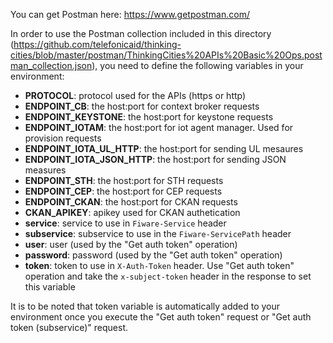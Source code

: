 You can get Postman here: https://www.getpostman.com/

In order to use the Postman collection included in this directory (https://github.com/telefonicaid/thinking-cities/blob/master/postman/ThinkingCities%20APIs%20Basic%20Ops.postman_collection.json), you need to define the following variables in your environment:

* **PROTOCOL**: protocol used for the APIs (https or http)
* **ENDPOINT_CB**: the host:port for context broker requests
* **ENDPOINT_KEYSTONE**: the host:port for keystone requests
* **ENDPOINT_IOTAM**: the host:port for iot agent manager. Used for provision requests
* **ENDPOINT_IOTA_UL_HTTP**: the host:port for sending UL mesaures
* **ENDPOINT_IOTA_JSON_HTTP**: the host:port for sending JSON measures
* **ENDPOINT_STH**: the host:port for STH requests
* **ENDPOINT_CEP**: the host:port for CEP requests
* **ENDPOINT_CKAN**: the host:port for CKAN requests
* **CKAN_APIKEY**: apikey used for CKAN authetication
* **service**: service to use in `Fiware-Service` header
* **subservice**: subservice to use in the `Fiware-ServicePath` header
* **user**: user (used by the "Get auth token" operation)
* **password**: password (used by the "Get auth token" operation)
* **token**: token to use in `X-Auth-Token` header. Use "Get auth token" operation and take the `x-subject-token` header in the response to set this variable

It is to be noted that token variable is automatically added to your environment once you execute the "Get auth token" request or "Get auth token (subservice)" request.